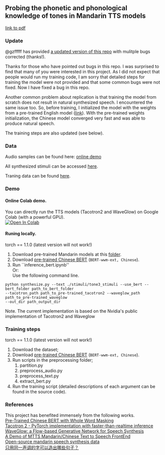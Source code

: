 ## Probing the phonetic and phonological knowledge of tones in Mandarin TTS models 
[link to pdf](https://www.isca-speech.org/archive/SpeechProsody_2020/pdfs/51.pdf)

### Update
@gzfffff has provided [a updated version of this repo](https://github.com/gzfffff/probing-TTS-models) with mulitple bugs corrected (thanks!). 

Thanks for those who have pointed out bugs in this repo. I was surprised to find that many of you were interested in this project. As I did not expect that people would run my training code, I am sorry that detailed steps for training the model were not provided and that some common bugs were not fixed. Now I have fixed a bug in this repo. 

Another common problem about replication is that training the model from scratch does not result in natural synthesized speech. I encountered the same issue too. So, before training, I initialized the model with the weights from a pre-trained English model ([link](https://github.com/NVIDIA/tacotron2)). With the pre-trained weights initialization, the Chinese model converged very fast and was able to produce natural speech. 

The training steps are also updated (see below). 


### Data

Audio samples can be found here: [online demo](https://lingjzhu.github.io/TTS_and_Tone_demo/)

All synthesized stimuli can be accessed [here](https://drive.google.com/drive/folders/1AX0jqPnigC2s2CSuDbWhNwVRwcFg8dmM?usp=sharing).

Traning data can be found [here](https://www.data-baker.com/open_source.html).

### Demo
#### Online Colab demo.  
You can directly run the TTS models (Tacotron2 and WaveGlow) on Google Colab (with a powerful GPU).  
  [![Open In Colab](https://colab.research.google.com/assets/colab-badge.svg)](https://colab.research.google.com/github/lingjzhu/probing-TTS-models/blob/master/TTS_colab_demo.ipynb)  
  
#### Runing locally.  
torch == 1.1.0 (latest version will not work!)
1. Download pre-trained Mandarin models at this [folder](https://drive.google.com/drive/folders/1Sf9t4IzMVGAgcznoTIn2mRNlcVkZuE3w?usp=sharing).
2. Download [pre-trained Chinese BERT](https://github.com/ymcui/Chinese-BERT-wwm) (`BERT-wwm-ext, Chinese`).
3. Run ``inference_bert.ipynb''   
Or:  
   Use the following command line.  
```
python synthesize.py --text ./stimuli/tone3_stimuli --use_bert --bert_folder path_to_bert_folder 
--tacotron_path path_to_pre-trained_tacotron2 --waveglow_path path_to_pre-trained_waveglow 
--out_dir path_output_dir
```

Note. The current implementation is based on the Nvidia's public implementation of Tacotron2 and Waveglow

### Training steps
torch == 1.1.0 (latest version will not work!)
1. Download the dataset;
2. Download [pre-trained Chinese BERT](https://github.com/ymcui/Chinese-BERT-wwm) (`BERT-wwm-ext, Chinese`).
3. Run scripts in the preprocessing folder;
    1. partition.py
    2. preprocess_audio.py
    3. preprocess_text.py
    4. extract_bert.py
4. Run the training script (detailed descriptions of each argument can be found in the source code).



### References
This project has benefited immensely from the following works.  
[Pre-Trained Chinese BERT with Whole Word Masking](https://github.com/ymcui/Chinese-BERT-wwm)  
[Tacotron 2 - PyTorch implementation with faster-than-realtime inference](https://github.com/NVIDIA/tacotron2)  
[WaveGlow: a Flow-based Generative Network for Speech Synthesis](https://github.com/NVIDIA/waveglow)  
[A Demo of MTTS Mandarin/Chinese Text to Speech FrontEnd](https://github.com/Jackiexiao/MTTS)  
[Open-source mandarin speech synthesis data](https://www.data-baker.com/open_source.html)  
[只用同一声调的字可以造出哪些句子？](https://www.zhihu.com/question/27733544)  
